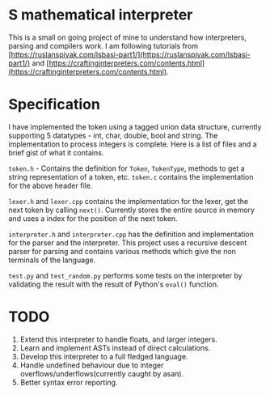 # S mathematical interpreter
This is a small on going project of mine to understand how interpreters, parsing and compilers work.
I am following tutorials from [https://ruslanspivak.com/lsbasi-part1/](https://ruslanspivak.com/lsbasi-part1/) and
[https://craftinginterpreters.com/contents.html](https://craftinginterpreters.com/contents.html).

# Specification

I have implemented the token using a tagged union data structure, currently supporting 5 datatypes - int, char, double, bool
and string. The implementation to process integers is complete.
Here is a list of files and a brief gist of what it contains.

`token.h` - Contains the definition for `Token`, `TokenType`, methods to get a string representation of a token, etc.  `token.c` contains the implementation for the above header file.

`lexer.h` and `lexer.cpp` contains the implementation for the lexer, get the next token by calling `next()`.  Currently stores the entire source in memory and uses a index for the position of the next token.

`interpreter.h` and `interpreter.cpp` has the definition and implementation for the parser and the interpreter.  This project uses a recursive descent parser for parsing and contains various methods which give the non terminals of the language.

`test.py` and `test_random.py` performs some tests on the interpreter by validating the result with the result of Python's `eval()` function.

# TODO
1. Extend this interpreter to handle floats, and larger integers.
2. Learn and implement ASTs instead of direct calculations.
3. Develop this interpreter to a full fledged language.
4. Handle undefined behaviour due to integer overflows/underflows(currently caught by asan).
5. Better syntax error reporting.